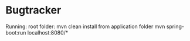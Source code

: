 # Bugtracker

Running:
root folder: mvn clean install
from application folder mvn spring-boot:run
localhost:8080/*